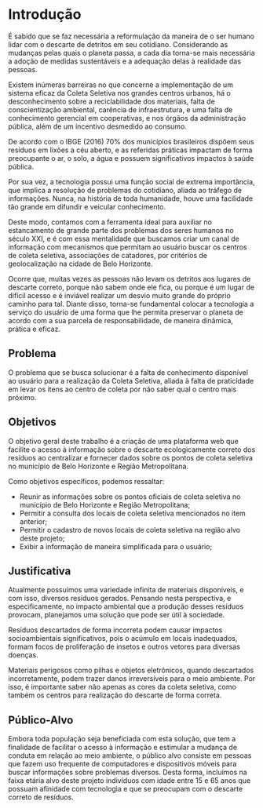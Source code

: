 # Introdução

É sabido que se faz necessária a reformulação da maneira de o ser humano lidar com o descarte de detritos em seu cotidiano. Considerando as mudanças pelas quais o planeta passa, a cada dia torna-se mais necessária a adoção de medidas sustentáveis e a adequação delas à realidade das pessoas. 

Existem inúmeras barreiras no que concerne a implementação de um sistema eficaz da Coleta Seletiva nos grandes centros urbanos, há o desconhecimento sobre a reciclabilidade dos materiais, falta de conscientização ambiental, carência de infraestrutura, e uma falta de conhecimento gerencial em cooperativas, e nos órgãos da administração pública, além de um incentivo desmedido ao consumo. 

De acordo com o IBGE (2016) 70% dos municípios brasileiros dispõem seus resíduos em lixões a céu aberto, e as referidas práticas impactam de forma preocupante o ar, o solo, a água e possuem significativos impactos à saúde pública. 

Por sua vez, a tecnologia possui uma função social de extrema importância, que implica a resolução de problemas do cotidiano, aliada ao tráfego de informações. Nunca, na história de toda humanidade, houve uma facilidade tão grande em difundir e veicular conhecimento. 

Deste modo, contamos com a ferramenta ideal para auxiliar no estancamento de grande parte dos problemas dos seres humanos no século XXI, e é com essa mentalidade que buscamos criar um canal de informação com mecanismos que permitam ao usuário buscar os centros de coleta seletiva, associações de catadores, por critérios de geolocalização na cidade de Belo Horizonte. 

Ocorre que, muitas vezes as pessoas não levam os detritos aos lugares de descarte correto, porque não sabem onde ele fica, ou porque é um lugar de difícil acesso e é inviável realizar um desvio muito grande do próprio caminho para tal. Diante disso, torna-se fundamental colocar a tecnologia a serviço do usuário de uma forma que lhe permita preservar o planeta de acordo com a sua parcela de responsabilidade, de maneira dinâmica, prática e eficaz.


## Problema
O problema que se busca solucionar é a falta de conhecimento disponível ao usuário para a realização da Coleta Seletiva, aliada à falta de praticidade em levar os itens ao centro de coleta por não saber qual o centro mais próximo. 

## Objetivos

O objetivo geral deste trabalho é a criação de uma plataforma web que facilite o acesso à informação sobre o descarte ecologicamente correto dos resíduos ao centralizar e fornecer dados sobre os pontos de coleta seletiva no município de Belo Horizonte e Região Metropolitana.

Como objetivos específicos, podemos ressaltar:
- Reunir as informações sobre os pontos oficiais de coleta seletiva no município de Belo Horizonte e Região Metropolitana;
- Permitir a consulta dos locais de coleta seletiva mencionados no item anterior;
- Permitir o cadastro de novos locais de coleta seletiva na região alvo deste projeto; 
- Exibir a informação de maneira simplificada para o usuário;


## Justificativa

Atualmente possuímos uma  variedade infinita de materiais disponíveis, e com isso, diversos resíduos gerados. Pensando nesta perspectiva, e especificamente, no impacto ambiental que a produção desses resíduos provocam, planejamos uma solução que pode ser útil à sociedade.

Resíduos descartados de forma incorreta podem causar impactos socioambientais significativos, pois o acúmulo em locais inadequados, formam focos de proliferação de insetos e  outros vetores para diversas doenças. 

Materiais perigosos como pilhas e objetos eletrônicos, quando descartados incorretamente, podem trazer danos irreversíveis para o meio ambiente. Por isso, é importante saber não apenas as cores da coleta seletiva, como também os centros para realização do descarte de forma correta.


## Público-Alvo

Embora toda população seja beneficiada com esta solução, que tem a finalidade de facilitar o acesso à informação e estimular a mudança de conduta em relação ao meio ambiente, o público alvo consiste em pessoas que fazem uso frequente de computadores e dispositivos móveis para buscar informações sobre problemas diversos. Desta forma, incluímos na faixa etária alvo deste projeto indivíduos com idade entre 15 e 65 anos que possuam afinidade com tecnologia e que se preocupam com o descarte correto de resíduos.

